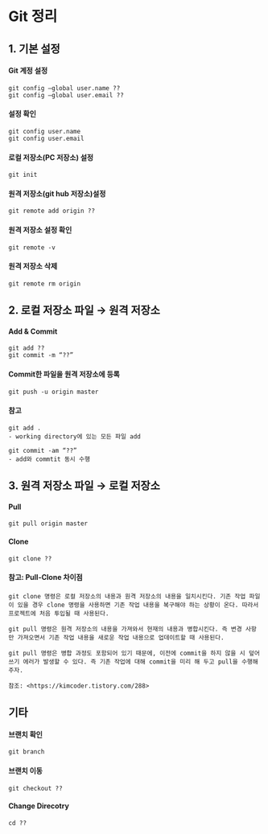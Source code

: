 # Git 정리
## 1. 기본 설정
#### Git 계정 설정
    git config —global user.name ??
    git config —global user.email ??
    
#### 설정 확인
    git config user.name
    git config user.email

#### 로컬 저장소(PC 저장소) 설정
    git init
    
#### 원격 저장소(git hub 저장소)설정
    git remote add origin ??
    
#### 원격 저장소 설정 확인
    git remote -v
    
#### 원격 저장소 삭제
    git remote rm origin


## 2. 로컬 저장소 파일 → 원격 저장소
#### Add & Commit
    git add ??
    git commit -m “??”
    
#### Commit한 파일을 원격 저장소에 등록
    git push -u origin master

#### 참고
    git add .
    - working directory에 있는 모든 파일 add

    git commit -am “??”
    - add와 commtit 동시 수행


## 3. 원격 저장소 파일 → 로컬 저장소
#### Pull
    git pull origin master

#### Clone
    git clone ??
    
#### 참고: Pull-Clone 차이점
    
    git clone 명령은 로컬 저장소의 내용과 원격 저장소의 내용을 일치시킨다. 기존 작업 파일이 있을 경우 clone 명령을 사용하면 기존 작업 내용을 복구해야 하는 상황이 온다. 따라서 프로젝트에 처음 투입될 때 사용된다.

    git pull 명령은 원격 저장소의 내용을 가져와서 현재의 내용과 병합시킨다. 즉 변경 사항만 가져오면서 기존 작업 내용을 새로운 작업 내용으로 업데이트할 때 사용된다.

    git pull 명령은 병합 과정도 포함되어 있기 때문에, 이전에 commit을 하지 않을 시 덮어쓰기 에러가 발생할 수 있다. 즉 기존 작업에 대해 commit을 미리 해 두고 pull을 수행해주자.

    참조: <https://kimcoder.tistory.com/288>

## 기타
#### 브랜치 확인
    git branch
#### 브랜치 이동
    git checkout ??
#### Change Direcotry
    cd ??